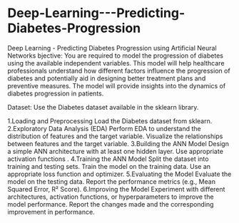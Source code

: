 # Deep-Learning---Predicting-Diabetes-Progression
Deep Learning - Predicting Diabetes Progression using Artificial Neural Networks
bjective:
You are required to model the progression of diabetes using the available independent variables. This model will help healthcare professionals understand how different factors influence the progression of diabetes and potentially aid in designing better treatment plans and preventive measures. The model will provide insights into the dynamics of diabetes progression in patients.

Dataset:
Use the Diabetes dataset available in the sklearn library.

1.Loading and Preprocessing 
Load the Diabetes dataset from sklearn.
2.Exploratory Data Analysis (EDA) 
Perform EDA to understand the distribution of features and the target variable.
Visualize the relationships between features and the target variable.
3.Building the ANN Model 
Design a simple ANN architecture with at least one hidden layer.
Use appropriate activation functions .
4.Training the ANN Model
Split the dataset into training and testing sets.
Train the model on the training data.
Use an appropriate loss function and optimizer.
5.Evaluating the Model
Evaluate the model on the testing data.
Report the performance metrics (e.g., Mean Squared Error, R² Score).
6.Improving the Model 
Experiment with different architectures, activation functions, or hyperparameters to improve the model performance.
Report the changes made and the corresponding improvement in performance.
